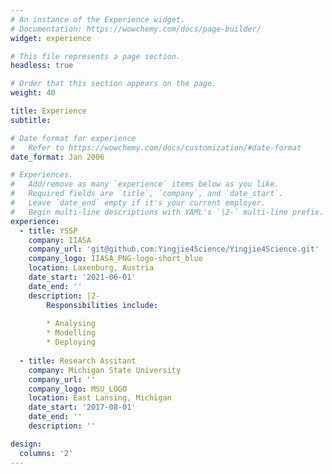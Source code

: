 ```yaml
---
# An instance of the Experience widget.
# Documentation: https://wowchemy.com/docs/page-builder/
widget: experience

# This file represents a page section.
headless: true

# Order that this section appears on the page.
weight: 40

title: Experience
subtitle:

# Date format for experience
#   Refer to https://wowchemy.com/docs/customization/#date-format
date_format: Jan 2006

# Experiences.
#   Add/remove as many `experience` items below as you like.
#   Required fields are `title`, `company`, and `date_start`.
#   Leave `date_end` empty if it's your current employer.
#   Begin multi-line descriptions with YAML's `|2-` multi-line prefix.
experience:
  - title: YSSP
    company: IIASA
    company_url: 'git@github.com:Yingjie4Science/Yingjie4Science.git'
    company_logo: IIASA_PNG-logo-short_blue
    location: Laxenburg, Austria
    date_start: '2021-06-01'
    date_end: ''
    description: |2-
        Responsibilities include:
        
        * Analysing
        * Modelling
        * Deploying
        
  - title: Research Assitant
    company: Michigan State University
    company_url: ''
    company_logo: MSU_LOGO
    location: East Lansing, Michigan
    date_start: '2017-08-01'
    date_end: ''
    description: ''

design:
  columns: '2'
---
```

